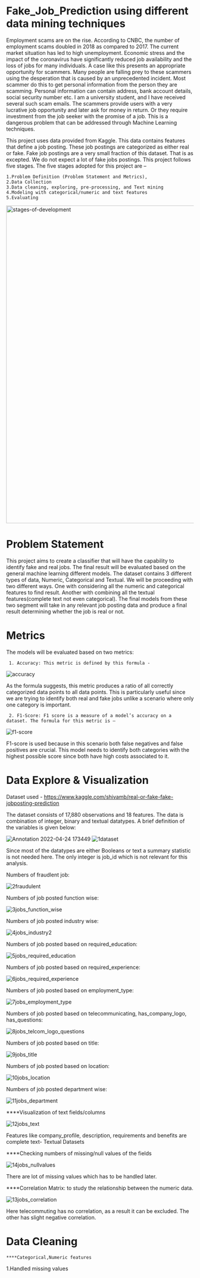 # Fake_Job_Prediction using different data mining techniques
Employment scams are on the rise. According to CNBC, the number of employment scams doubled in 2018 as compared to 2017. The current market situation has led to high unemployment. Economic stress and the impact of the coronavirus have significantly reduced job availability and the loss of jobs for many individuals. A case like this presents an appropriate opportunity for scammers. Many people are falling prey to these scammers using the desperation that is caused by an unprecedented incident. Most scammer do this to get personal information from the person they are scamming. Personal information can contain address, bank account details, social security number etc. I am a university student, and I have received several such scam emails. The scammers provide users with a very lucrative job opportunity and later ask for money in return. Or they require investment from the job seeker with the promise of a job. This is a dangerous problem that can be addressed through Machine Learning techniques.

This project uses data provided from Kaggle. This data contains features that define a job posting. These job postings are categorized as either real or fake. Fake job postings are a very small fraction of this dataset. That is as excepted. We do not expect a lot of fake jobs postings. This project follows five stages. The five stages adopted for this project are –

    1.Problem Definition (Problem Statement and Metrics),
    2.Data Collection
    3.Data cleaning, exploring, pre-processing, and Text mining
    4.Modeling with categorical/numeric and text features
    5.Evaluating

<img width="852" alt="stages-of-development" src="https://user-images.githubusercontent.com/54286216/153758402-92428b85-9443-4e21-9753-5e34659cb52e.png">


# Problem Statement
This project aims to create a classifier that will have the capability to identify fake and real jobs. The final result will be evaluated based on the general machine learning different models. The dataset contains 3 different types of data, Numeric, Categorical and Textual. We will be proceeding with two different ways. One with considering all the numeric and categorical features to find result. Another with combining all the textual features(complete text not even categorical). The final models from these two segment will take in any relevant job posting data and produce a final result determining whether the job is real or not.

# Metrics
The models will be evaluated based on two metrics:
     
     1. Accuracy: This metric is defined by this formula -
     
   ![accuracy](https://user-images.githubusercontent.com/54286216/164974127-8964736e-4a50-473a-b6bb-984c2117229d.jpg)
   
   As the formula suggests, this metric produces a ratio of all correctly categorized data points to all data points. This is particularly useful since we are trying to identify both real and fake jobs unlike a scenario where only one category is important.
   
  
     2. F1-Score: F1 score is a measure of a model’s accuracy on a dataset. The formula for this metric is –
     
   ![f1-score](https://user-images.githubusercontent.com/54286216/164974281-a2fb4710-c8e4-4a6e-8e3c-f8950be10b0a.jpg)
   
   F1-score is used because in this scenario both false negatives and false positives are crucial. This model needs to identify both categories with the highest possible score since both have high costs associated to it.
   
   

# Data Explore & Visualization

Dataset used - https://www.kaggle.com/shivamb/real-or-fake-fake-jobposting-prediction

The dataset consists of 17,880 observations and 18 features. The data is combination of integer, binary and textual datatypes. A brief definition of the variables is given below:


![Annotation 2022-04-24 173449](https://user-images.githubusercontent.com/54286216/164974566-6b4bdddc-56b6-42e9-9296-d54eeccd5872.png)
![1dataset](https://user-images.githubusercontent.com/54286216/164974611-dde7e979-6a99-4e83-9e18-199eda349abc.JPG)

Since most of the datatypes are either Booleans or text a summary statistic is not needed here. The only integer is job_id which is not relevant for this analysis.

Numbers of fraudlent job:

![2fraudulent](https://user-images.githubusercontent.com/54286216/165032407-a6abfdea-6669-4b44-9ba9-65660b3d5ca5.JPG)

Numbers of job posted function wise:

![3jobs_function_wise](https://user-images.githubusercontent.com/54286216/165032592-31972b67-ad7c-4bf8-b7c5-6681b9836c87.png)

Numbers of job posted industry wise:

![4jobs_industry2](https://user-images.githubusercontent.com/54286216/165032669-46b360cc-eafd-4af7-a572-085be1ab02f5.png)


Numbers of job posted based on required_education:

![5jobs_required_education](https://user-images.githubusercontent.com/54286216/165032756-d655c78a-3365-42c7-8735-aa38c780c49a.JPG)


Numbers of job posted based on required_experience:

![6jobs_required_experience](https://user-images.githubusercontent.com/54286216/165032850-fdf823c2-c5a2-415f-8484-10a1499223d4.JPG)


Numbers of job posted based on employment_type:

![7jobs_employment_type](https://user-images.githubusercontent.com/54286216/165032930-4c37abb4-00f5-450a-9ce1-6b1e5a3bf42d.JPG)


Numbers of job posted based on telecommunicating, has_company_logo, has_questions:

![8jobs_telcom_logo_questions](https://user-images.githubusercontent.com/54286216/165033292-22e9b905-dd7f-4db1-ac9e-d65e9e086a32.png)


Numbers of job posted based on title:

![9jobs_title](https://user-images.githubusercontent.com/54286216/165033399-c5106bec-0d2c-434c-8aaa-d505e7198dca.png)


Numbers of job posted based on location:

![10jobs_location](https://user-images.githubusercontent.com/54286216/165033457-4fff5087-376c-4a2c-ba50-5d9710865e87.png)


Numbers of job posted department wise:

![11jobs_department](https://user-images.githubusercontent.com/54286216/165033527-56a01ab6-bb04-4f0d-bb4b-d216ecfdffd2.png)


****Visualization of text fields/columns

![12jobs_text](https://user-images.githubusercontent.com/54286216/165034233-31908927-bc0d-4cf5-b145-2ed83f90f5d9.JPG)

 Features like company_profile, description, requirements and benefits are complete text- Textual Datasets


****Checking numbers of missing/null values of the fields

![14jobs_nullvalues](https://user-images.githubusercontent.com/54286216/165034863-4e3187ca-cf0c-4f93-ab15-8ac92061f892.JPG)

There are lot of missing values which has to be handled later.

****Correlation Matrix: to study the relationship between the numeric data.

![13jobs_correlation](https://user-images.githubusercontent.com/54286216/165035573-9a1b8c81-4d97-4026-9f53-c5756d94788a.png)

Here telecommuting has no correlation, as a result it can be excluded. The other has slight negative correlation. 



# Data Cleaning
    ****Categorical,Numeric features
    
   1.Handled missing values 

